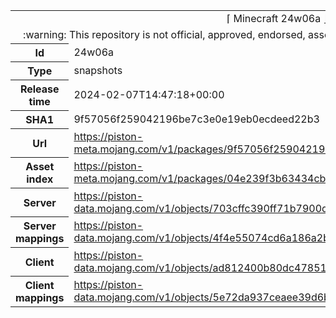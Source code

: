 <html><table>
<tr><td colspan="2" align="center"><img width="0" height="0"><br/>⌈ Minecraft 24w06a ⌋<br/><img width="0" height="0"></td></tr>
<tr><td colspan="2" align="center"><img width="0" height="0"><br/>
:warning: This repository is not official, approved, endorsed, associated or connected with Mojang :warning:
<br/><img width="0" height="0"></td></tr>
<tr><th>Id</th><td>24w06a</td></tr>
<tr><th>Type</th><td>snapshots</td></tr>
<tr><th>Release time</th><td>2024-02-07T14:47:18+00:00</td></tr>
<tr><th>SHA1</th><td>9f57056f259042196be7c3e0e19eb0ecdeed22b3</td></tr>
<tr><th>Url</th><td><a href="https://piston-meta.mojang.com/v1/packages/9f57056f259042196be7c3e0e19eb0ecdeed22b3/24w06a.json">https://piston-meta.mojang.com/v1/packages/9f57056f259042196be7c3e0e19eb0ecdeed22b3/24w06a.json</a></td></tr>
<tr><th>Asset index</th><td><a href="https://piston-meta.mojang.com/v1/packages/04e239f3b63434cb68ee3c9222f91e6887d04649/13.json">https://piston-meta.mojang.com/v1/packages/04e239f3b63434cb68ee3c9222f91e6887d04649/13.json</a></td></tr>
<tr><th>Server</th><td><a href="https://piston-data.mojang.com/v1/objects/703cffc390ff71b7900d7a4356f48bc2108b448e/server.jar">https://piston-data.mojang.com/v1/objects/703cffc390ff71b7900d7a4356f48bc2108b448e/server.jar</a></td></tr>
<tr><th>Server mappings</th><td><a href="https://piston-data.mojang.com/v1/objects/4f4e55074cd6a186a2b93fc63e45428720e72632/server.txt">https://piston-data.mojang.com/v1/objects/4f4e55074cd6a186a2b93fc63e45428720e72632/server.txt</a></td></tr>
<tr><th>Client</th><td><a href="https://piston-data.mojang.com/v1/objects/ad812400b80dc4785154cc82fe60ef810ccc1c51/client.jar">https://piston-data.mojang.com/v1/objects/ad812400b80dc4785154cc82fe60ef810ccc1c51/client.jar</a></td></tr>
<tr><th>Client mappings</th><td><a href="https://piston-data.mojang.com/v1/objects/5e72da937ceaee39d6b12a4cdb9fe58d85330b4f/client.txt">https://piston-data.mojang.com/v1/objects/5e72da937ceaee39d6b12a4cdb9fe58d85330b4f/client.txt</a></td></tr>
</table></html>